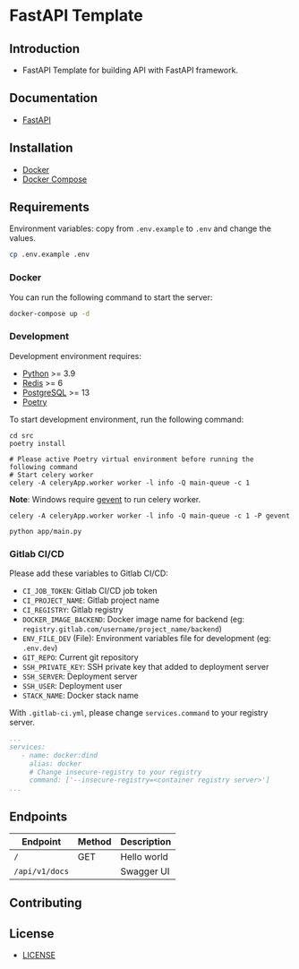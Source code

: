 # FastAPI Template

## Introduction

- FastAPI Template for building API with FastAPI framework.

## Documentation

- [FastAPI](https://fastapi.tiangolo.com/)

## Installation

- [Docker](https://www.docker.com/)
- [Docker Compose](https://docs.docker.com/compose/)

## Requirements

Environment variables: copy from `.env.example` to `.env` and change the values.
```bash
cp .env.example .env
```

### Docker

You can run the following command to start the server:

```bash
docker-compose up -d
```

### Development

Development environment requires:
- [Python](https://www.python.org/) >= 3.9
- [Redis](https://redis.io/) >= 6
- [PostgreSQL](https://www.postgresql.org/) >= 13
- [Poetry](https://python-poetry.org/)

To start development environment, run the following command:

```shell
cd src
poetry install
``` 
```shell
# Please active Poetry virtual environment before running the following command
# Start celery worker
celery -A celeryApp.worker worker -l info -Q main-queue -c 1
```
**Note**: Windows require [gevent](https://pypi.org/project/gevent/) to run celery worker.
```shell
celery -A celeryApp.worker worker -l info -Q main-queue -c 1 -P gevent
```

```shell
python app/main.py
```

### Gitlab CI/CD
Please add these variables to Gitlab CI/CD:
- `CI_JOB_TOKEN`: Gitlab CI/CD job token
- `CI_PROJECT_NAME`: Gitlab project name
- `CI_REGISTRY`: Gitlab registry
- `DOCKER_IMAGE_BACKEND`: Docker image name for backend (eg: `registry.gitlab.com/username/project_name/backend`)
- `ENV_FILE_DEV` (File): Environment variables file for development (eg: `.env.dev`)
- `GIT_REPO`: Current git repository 
- `SSH_PRIVATE_KEY`: SSH private key that added to deployment server
- `SSH_SERVER`: Deployment server
- `SSH_USER`: Deployment user
- `STACK_NAME`: Docker stack name

With `.gitlab-ci.yml`, please change `services.command` to your registry server.
```yaml
...
services:
   - name: docker:dind
     alias: docker
     # Change insecure-registry to your registry
     command: ['--insecure-registry=<container registry server>']
...
```

## Endpoints

| Endpoint       | Method | Description |
|----------------| --- | --- |
| `/`            | GET | Hello world |
| `/api/v1/docs` | | Swagger UI |

## Contributing

## License
- [LICENSE](LICENSE)